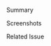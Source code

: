 Summary
<!---
Provide a general overview/summary of your pull request.
Ideas on what to include: 
- Is it a feature? What does it do?
- Does it fix something? What does it fix and how? 
-->

Screenshots
<!--- Attach a screenshot (if applicable) -->

Related Issue
<!--- Link the issue you are trying to solve (if applicable) -->